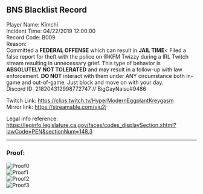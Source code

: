 ## BNS Blacklist Record
Player Name: Kímchí    
Incident Time: 04/22/2019 12:00:00    
Record Code: B009     
Reason:  
Committed a **FEDERAL OFFENSE** which can result in **JAIL TIME**<  Filed a false report for theft with the police on @KFM Twizzy during a IRL Twitch stream resulting in unnecessary grief. This type of behavior is **ABSOLUTELY NOT TOLERATED** and may result in a follow-up with law enforcement.  **DO NOT** interact with them under ANY circumstance both in-game and out-of-game.  Just block and move on with your day.  
Discord ID: 218204312998772747 // BigGayNaisu#9486  

Twitch Link: <a href="https://clips.twitch.tv/HyperModernEggplantKreygasm">https://clips.twitch.tv/HyperModernEggplantKreygasm</a></br>
Mirror link: <a href="https://streamable.com/vju2j">https://streamable.com/vju2j</a></br>

Legal info reference: https://leginfo.legislature.ca.gov/faces/codes_displaySection.xhtml?lawCode=PEN&sectionNum=148.3  

----
### Proof:
![Proof0](https://cdn.discordapp.com/attachments/549797768319991808/570001492673560597/unknown.png "Proof0")  
![Proof1](https://cdn.discordapp.com/attachments/549797768319991808/569992098821046282/Screenshot_20190422-140004_Discord.png "Proof1")  
![Proof2](https://cdn.discordapp.com/attachments/549797768319991808/570007055465709588/unknown.png "Proof2")  
![Proof3](https://cdn.discordapp.com/attachments/549797768319991808/569997882661535751/unknown.png "Proof3")  

